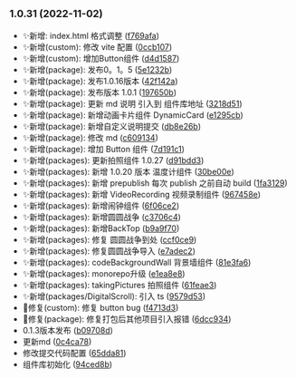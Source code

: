 ## <small>1.0.31 (2022-11-02)</small>

* ✨新增: index.html 格式调整 ([f769afa](https://github.com/2401345934/vue3-alan-vite-component/commit/f769afa))
* ✨新增(custom): 修改 vite 配置 ([0ccb107](https://github.com/2401345934/vue3-alan-vite-component/commit/0ccb107))
* ✨新增(custom): 增加Button组件 ([d4d1587](https://github.com/2401345934/vue3-alan-vite-component/commit/d4d1587))
* ✨新增(package): 发布0。1。5 ([5e1232b](https://github.com/2401345934/vue3-alan-vite-component/commit/5e1232b))
* ✨新增(package): 发布1.0.16版本 ([42f142a](https://github.com/2401345934/vue3-alan-vite-component/commit/42f142a))
* ✨新增(package): 发布版本 1.0.1 ([197650b](https://github.com/2401345934/vue3-alan-vite-component/commit/197650b))
* ✨新增(package): 更新 md 说明 引入到 组件库地址 ([3218d51](https://github.com/2401345934/vue3-alan-vite-component/commit/3218d51))
* ✨新增(package): 新增动画卡片组件 DynamicCard ([e1295cb](https://github.com/2401345934/vue3-alan-vite-component/commit/e1295cb))
* ✨新增(package): 新增自定义说明提交 ([db8e26b](https://github.com/2401345934/vue3-alan-vite-component/commit/db8e26b))
* ✨新增(package): 修改 md ([c609134](https://github.com/2401345934/vue3-alan-vite-component/commit/c609134))
* ✨新增(package): 增加 Button 组件 ([7d191c1](https://github.com/2401345934/vue3-alan-vite-component/commit/7d191c1))
* ✨新增(packages): 更新拍照组件 1.0.27 ([d91bdd3](https://github.com/2401345934/vue3-alan-vite-component/commit/d91bdd3))
* ✨新增(packages): 新增 1.0.20 版本 温度计组件 ([30be00e](https://github.com/2401345934/vue3-alan-vite-component/commit/30be00e))
* ✨新增(packages): 新增 prepublish 每次 publish 之前自动 build ([1fa3129](https://github.com/2401345934/vue3-alan-vite-component/commit/1fa3129))
* ✨新增(packages): 新增 VideoRecording 视频录制组件 ([967458e](https://github.com/2401345934/vue3-alan-vite-component/commit/967458e))
* ✨新增(packages): 新增闹钟组件 ([6f06ce2](https://github.com/2401345934/vue3-alan-vite-component/commit/6f06ce2))
* ✨新增(packages): 新增圆圆战争 ([c3706c4](https://github.com/2401345934/vue3-alan-vite-component/commit/c3706c4))
* ✨新增(packages): 新增BackTop ([b9a9f70](https://github.com/2401345934/vue3-alan-vite-component/commit/b9a9f70))
* ✨新增(packages): 修复 圆圆战争到处 ([ccf0ce9](https://github.com/2401345934/vue3-alan-vite-component/commit/ccf0ce9))
* ✨新增(packages): 修复圆圆战争导入 ([e7adec2](https://github.com/2401345934/vue3-alan-vite-component/commit/e7adec2))
* ✨新增(packages): codeBackgroundWall 背景墙组件 ([81e3fa6](https://github.com/2401345934/vue3-alan-vite-component/commit/81e3fa6))
* ✨新增(packages): monorepo升级 ([e1ea8e8](https://github.com/2401345934/vue3-alan-vite-component/commit/e1ea8e8))
* ✨新增(packages): takingPictures 拍照组件 ([61feae3](https://github.com/2401345934/vue3-alan-vite-component/commit/61feae3))
* ✨新增(packages/DigitalScroll): 引入 ts ([9579d53](https://github.com/2401345934/vue3-alan-vite-component/commit/9579d53))
* 🐛修复(custom): 修复 button bug ([f4713d3](https://github.com/2401345934/vue3-alan-vite-component/commit/f4713d3))
* 🐛修复(package): 修复打包后其他项目引入报错 ([6dcc934](https://github.com/2401345934/vue3-alan-vite-component/commit/6dcc934))
* 0.1.3版本发布 ([b09708d](https://github.com/2401345934/vue3-alan-vite-component/commit/b09708d))
* 更新md ([0c4ca78](https://github.com/2401345934/vue3-alan-vite-component/commit/0c4ca78))
* 修改提交代码配置 ([65dda81](https://github.com/2401345934/vue3-alan-vite-component/commit/65dda81))
* 组件库初始化 ([94ced8b](https://github.com/2401345934/vue3-alan-vite-component/commit/94ced8b))



